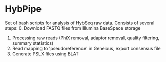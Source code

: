 # HybPipe
Set of bash scripts for analysis of HybSeq raw data. Consists of several steps:
0. Download FASTQ files from Illumina BaseSpace storage
1. Processing raw reads (PhiX removal, adaptor removal, quality filtering, summary statistics)
2. Read mapping to 'pseudoreference' in Geneious, export consensus file
3. Generate PSLX files using BLAT
